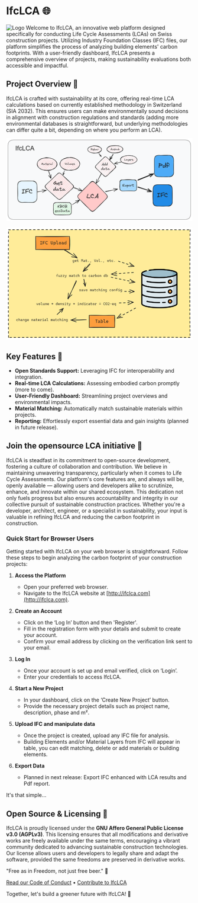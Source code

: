 # IfcLCA 🌐

![Logo](<img src="public/images/logo-small.png" width="100">)
Welcome to IfcLCA, an innovative web platform designed specifically for conducting Life Cycle Assessments (LCAs) on Swiss construction projects. Utilizing Industry Foundation Classes (IFC) files, our platform simplifies the process of analyzing building elements' carbon footprints. With a user-friendly dashboard, IfcLCA presents a comprehensive overview of projects, making sustainability evaluations both accessible and impactful.

## Project Overview 🏢

IfcLCA is crafted with sustainability at its core, offering real-time LCA calculations based on currently established methodology in Switzerland (SIA 2032). This ensures users can make environmentally sound decisions in alignment with construction regulations and standards (adding more environmental databases is straightforward, but underlying methodologies can differ quite a bit, depending on where you perform an LCA).

![Process Diagram](/public/process.png)

![Data Flow](/public/WebAppDataFlow.png)

## Key Features 🔑

- **Open Standards Support:** Leveraging IFC for interoperability and integration.
- **Real-time LCA Calculations:** Assessing embodied carbon promptly (more to come).
- **User-Friendly Dashboard:** Streamlining project overviews and environmental impacts.
- **Material Matching:** Automatically match sustainable materials within projects.
- **Reporting:** Effortlessly export essential data and gain insights (planned in future release).

## Join the opensource LCA initiative 🚀

IfcLCA is steadfast in its commitment to open-source development, fostering a culture of collaboration and contribution. We believe in maintaining unwavering transparency, particularly when it comes to Life Cycle Assessments.
Our platform's core features are, and always will be, openly available — allowing users and developers alike to scrutinize, enhance, and innovate within our shared ecosystem.
This dedication not only fuels progress but also ensures accountability and integrity in our collective pursuit of sustainable construction practices.
Whether you're a developer, architect, engineer, or a specialist in sustainability, your input is valuable in refining IfcLCA and reducing the carbon footprint in construction.

### Quick Start for Browser Users

Getting started with IfcLCA on your web browser is straightforward. Follow these steps to begin analyzing the carbon footprint of your construction projects:

1. **Access the Platform**

   - Open your preferred web browser.
   - Navigate to the IfcLCA website at [http://ifclca.com](http://ifclca.com).

2. **Create an Account**

   - Click on the ‘Log In’ button and then 'Register'.
   - Fill in the registration form with your details and submit to create your account.
   - Confirm your email address by clicking on the verification link sent to your email.

3. **Log In**

   - Once your account is set up and email verified, click on ‘Login’.
   - Enter your credentials to access IfcLCA.

4. **Start a New Project**

   - In your dashboard, click on the ‘Create New Project’ button.
   - Provide the necessary project details such as project name, description, phase and m².

5. **Upload IFC and manipulate data**

   - Once the project is created, upload any IFC file for analysis.
   - Building Elements and/or Material Layers from IFC will appear in table, you can edit matching, delete or add materials or building elements.

6. **Export Data**
   - Planned in next release: Export IFC enhanced with LCA results and Pdf report.

It's that simple...

## Open Source & Licensing 📄

IfcLCA is proudly licensed under the **GNU Affero General Public License v3.0 (AGPLv3)**. This licensing ensures that all modifications and derivative works are freely available under the same terms, encouraging a vibrant community dedicated to advancing sustainable construction technologies.
Our license allows users and developers to legally share and adapt the software, provided the same freedoms are preserved in derivative works.

"Free as in Freedom, not just free beer." 🍻

[Read our Code of Conduct](CODE_OF_CONDUCT.md) • [Contribute to IfcLCA](CONTRIBUTING.md)

Together, let's build a greener future with IfcLCA! 🌿
